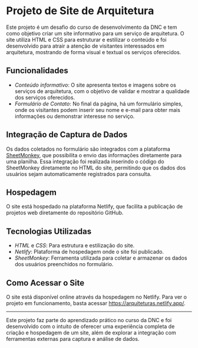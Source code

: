 # Projeto de Site de Arquitetura

Este projeto é um desafio do curso de desenvolvimento da DNC e tem como objetivo criar um site informativo para um serviço de arquitetura. O site utiliza HTML e CSS para estruturar e estilizar o conteúdo e foi desenvolvido para atrair a atenção de visitantes interessados em arquitetura, mostrando de forma visual e textual os serviços oferecidos.

## Funcionalidades

- _Conteúdo informativo_: O site apresenta textos e imagens sobre os serviços de arquitetura, com o objetivo de validar e mostrar a qualidade dos serviços oferecidos.
- _Formulário de Contato_: No final da página, há um formulário simples, onde os visitantes podem inserir seu nome e e-mail para obter mais informações ou demonstrar interesse no serviço.

## Integração de Captura de Dados

Os dados coletados no formulário são integrados com a plataforma [SheetMonkey](https://sheetmonkey.io/), que possibilita o envio das informações diretamente para uma planilha. Essa integração foi realizada inserindo o código do SheetMonkey diretamente no HTML do site, permitindo que os dados dos usuários sejam automaticamente registrados para consulta.

## Hospedagem

O site está hospedado na plataforma Netlify, que facilita a publicação de projetos web diretamente do repositório GitHub.

## Tecnologias Utilizadas

- _HTML_ e _CSS_: Para estrutura e estilização do site.
- _Netlify_: Plataforma de hospedagem onde o site foi publicado.
- _SheetMonkey_: Ferramenta utilizada para coletar e armazenar os dados dos usuários preenchidos no formulário.

## Como Acessar o Site

O site está disponível online através da hospedagem no Netlify. Para ver o projeto em funcionamento, basta acessar https://arquiteturas.netlify.app/.

---

Este projeto faz parte do aprendizado prático no curso da DNC e foi desenvolvido com o intuito de oferecer uma experiência completa de criação e hospedagem de um site, além de explorar a integração com ferramentas externas para captura e análise de dados.
